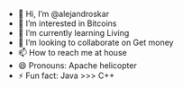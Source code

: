 - 👋 Hi, I’m @alejandroskar
- 👀 I’m interested in Bitcoins
- 🌱 I’m currently learning Living
- 💞️ I’m looking to collaborate on Get money
- 📫 How to reach me at house
- 😄 Pronouns: Apache helicopter 
- ⚡ Fun fact: Java >>> C++

<!---
alejandroskar/alejandroskar is a ✨ special ✨ repository because its `README.md` (this file) appears on your GitHub profile.
You can click the Preview link to take a look at your changes.
--->
